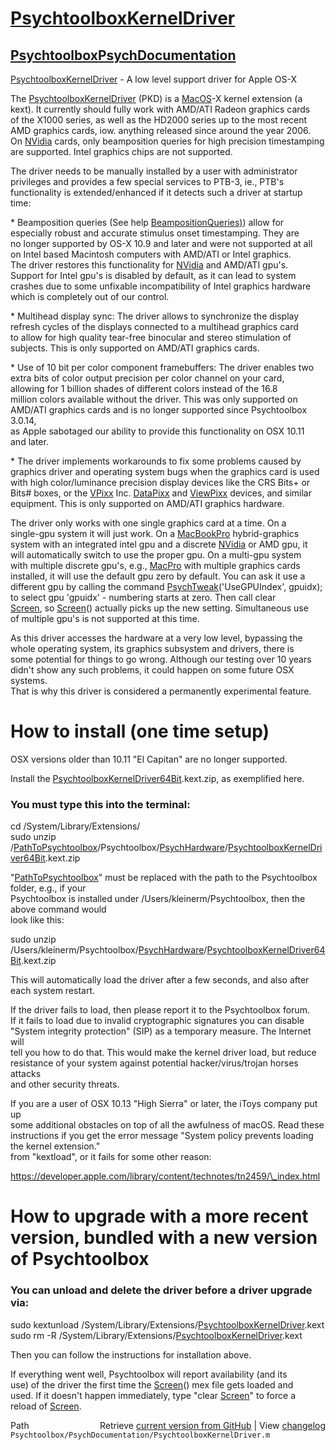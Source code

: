 # [PsychtoolboxKernelDriver](PsychtoolboxKernelDriver)
## [Psychtoolbox](Psychtoolbox)[PsychDocumentation](PsychDocumentation)

[PsychtoolboxKernelDriver](PsychtoolboxKernelDriver) - A low level support driver for Apple OS-X  
  
The [PsychtoolboxKernelDriver](PsychtoolboxKernelDriver) (PKD) is a [MacOS](MacOS)-X kernel extension (a  
kext). It currently should fully work with AMD/ATI Radeon graphics cards  
of the X1000 series, as well as the HD2000 series up to the most recent  
AMD graphics cards, iow. anything released since around the year 2006.  
On [NVidia](NVidia) cards, only beamposition queries for high precision timestamping  
are supported. Intel graphics chips are not supported.  
  
The driver needs to be manually installed by a user with administrator  
privileges and provides a few special services to PTB-3, ie., PTB's  
functionality is extended/enhanced if it detects such a driver at startup  
time:  
  
\* Beamposition queries (See help [BeampositionQueries)](BeampositionQueries)) allow for  
especially robust and accurate stimulus onset timestamping. They are  
no longer supported by OS-X 10.9 and later and were not supported at all  
on Intel based Macintosh computers with AMD/ATI or Intel graphics.  
The driver restores this functionality for [NVidia](NVidia) and AMD/ATI gpu's.  
Support for Intel gpu's is disabled by default, as it can lead to system  
crashes due to some unfixable incompatibility of Intel graphics hardware  
which is completely out of our control.  
  
\* Multihead display sync: The driver allows to synchronize the display  
refresh cycles of the displays connected to a multihead graphics card  
to allow for high quality tear-free binocular and stereo stimulation of  
subjects. This is only supported on AMD/ATI graphics cards.  
  
\* Use of 10 bit per color component framebuffers: The driver enables two  
extra bits of color output precision per color channel on your card,  
allowing for 1 billion shades of different colors instead of the 16.8  
million colors available without the driver. This was only supported on  
AMD/ATI graphics cards and is no longer supported since Psychtoolbox 3.0.14,  
as Apple sabotaged our ability to provide this functionality on OSX 10.11  
and later.  
  
\* The driver implements workarounds to fix some problems caused by  
graphics driver and operating system bugs when the graphics card is used  
with high color/luminance precision display devices like the CRS Bits+ or  
Bits\# boxes, or the [VPixx](VPixx) Inc. [DataPixx](DataPixx) and [ViewPixx](ViewPixx) devices, and similar  
equipment. This is only supported on AMD/ATI graphics hardware.  
  
The driver only works with one single graphics card at a time. On a  
single-gpu system it will just work. On a [MacBookPro](MacBookPro) hybrid-graphics  
system with an integrated intel gpu and a discrete [NVidia](NVidia) or AMD gpu, it  
will automatically switch to use the proper gpu. On a multi-gpu system  
with multiple discrete gpu's, e.g., [MacPro](MacPro) with multiple graphics cards  
installed, it will use the default gpu zero by default. You can ask it use a  
different gpu by calling the command [PsychTweak](PsychTweak)('UseGPUIndex', gpuidx);  
to select gpu 'gpuidx' - numbering starts at zero. Then call clear  
[Screen](Screen), so [Screen](Screen)() actually picks up the new setting. Simultaneous use  
of multiple gpu's is not supported at this time.  
  
As this driver accesses the hardware at a very low level, bypassing the  
whole operating system, its graphics subsystem and drivers, there is  
some potential for things to go wrong. Although our testing over 10 years  
didn't show any such problems, it could happen on some future OSX systems.  
That is why this driver is considered a permanently experimental feature.  
  
# How to install (one time setup)  
  
OSX versions older than 10.11 "El Capitan" are no longer supported.  
  
Install the [PsychtoolboxKernelDriver64Bit](PsychtoolboxKernelDriver64Bit).kext.zip, as exemplified here.  
  
### You must type this into the terminal:  
  
cd /System/Library/Extensions/  
sudo unzip /[PathToPsychtoolbox](PathToPsychtoolbox)/Psychtoolbox/[PsychHardware](PsychHardware)/[PsychtoolboxKernelDriver64Bit](PsychtoolboxKernelDriver64Bit).kext.zip  
  
"[PathToPsychtoolbox](PathToPsychtoolbox)" must be replaced with the path to the Psychtoolbox folder, e.g., if your  
Psychtoolbox is installed under /Users/kleinerm/Psychtoolbox, then the above command would  
look like this:  
  
sudo unzip /Users/kleinerm/Psychtoolbox/[PsychHardware](PsychHardware)/[PsychtoolboxKernelDriver64Bit](PsychtoolboxKernelDriver64Bit).kext.zip  
  
  
This will automatically load the driver after a few seconds, and also after  
each system restart.  
  
If the driver fails to load, then please report it to the Psychtoolbox forum.  
If it fails to load due to invalid cryptographic signatures you can disable  
"System integrity protection" (SIP) as a temporary measure. The Internet will  
tell you how to do that. This would make the kernel driver load, but reduce  
resistance of your system against potential hacker/virus/trojan horses attacks  
and other security threats.  
  
If you are a user of OSX 10.13 "High Sierra" or later, the iToys company put up  
some additional obstacles on top of all the awfulness of macOS. Read these  
instructions if you get the error message "System policy prevents loading the kernel extension."  
from "kextload", or it fails for some other reason:  
  
https://developer.apple.com/library/content/technotes/tn2459/\_index.html  
  
# How to upgrade with a more recent version, bundled with a new version of Psychtoolbox  
  
### You can unload and delete the driver before a driver upgrade via:  
  
sudo kextunload /System/Library/Extensions/[PsychtoolboxKernelDriver](PsychtoolboxKernelDriver).kext  
sudo rm -R /System/Library/Extensions/[PsychtoolboxKernelDriver](PsychtoolboxKernelDriver).kext  
  
Then you can follow the instructions for installation above.  
  
If everything went well, Psychtoolbox will report availability (and its  
use) of the driver the first time the [Screen](Screen)() mex file gets loaded and  
used. If it doesn't happen immediately, type "clear [Screen](Screen)" to force a  
reload of [Screen](Screen).  
  




<div class="code_header" style="text-align:right;">
  <span style="float:left;">Path&nbsp;&nbsp;</span> <span class="counter">Retrieve <a href=
  "https://raw.github.com/Psychtoolbox-3/Psychtoolbox-3/beta/Psychtoolbox/PsychDocumentation/PsychtoolboxKernelDriver.m">current version from GitHub</a> | View <a href=
  "https://github.com/Psychtoolbox-3/Psychtoolbox-3/commits/beta/Psychtoolbox/PsychDocumentation/PsychtoolboxKernelDriver.m">changelog</a></span>
</div>
<div class="code">
  <code>Psychtoolbox/PsychDocumentation/PsychtoolboxKernelDriver.m</code>
</div>

